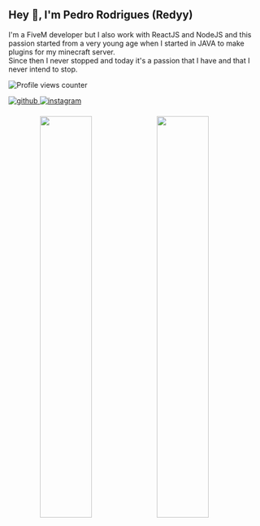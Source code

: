 ## Hey 👋, I'm Pedro Rodrigues (Redyy) 
I'm a FiveM developer but I also work with ReactJS and NodeJS and this passion started from a very young age when I started in JAVA to make plugins for my minecraft server.  
Since then I never stopped and today it's a passion that I have and that I never intend to stop.   

![Profile views counter](https://komarev.com/ghpvc/?username=redyydev&&style=flat-square)  

<a href="https://github.com/redyydev" target="_blank">
<img src=https://img.shields.io/badge/github-%2324292e.svg?&style=for-the-badge&logo=github&logoColor=white alt=github style="margin-bottom: 5px;" />
</a>
<a href="https://instagram.com/ppedrox.19" target="_blank">
<img src=https://img.shields.io/badge/instagram-%23000000.svg?&style=for-the-badge&logo=instagram&logoColor=white alt=instagram style="margin-bottom: 5px;" />
</a>  

<br/> 

<br/> 

<div align="center">  
  <img src="https://github-readme-stats.vercel.app/api?username=redyydev&show_icons=true&count_private=true&hide_border=true" align="left" style="width: 45%;"/>
  <img src="https://github-readme-stats.vercel.app/api/top-langs/?username=redyydev&hide_border=true&layout=compact" align="left" style="width: 45%;" />
</div>

<br/>  

